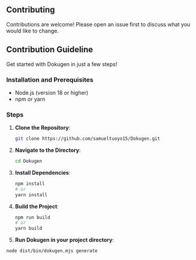 ## Contributing

Contributions are welcome! Please open an issue first to discuss what you would like to change. 

## Contribution Guideline 

Get started with Dokugen in just a few steps!

### Installation and Prerequisites 

-   Node.js (version 18 or higher)
-   npm or yarn

### Steps

1.  **Clone the Repository**:

    ```bash
    git clone https://github.com/samueltuoyo15/Dokugen.git
    ```

2.  **Navigate to the Directory**:

    ```bash
    cd Dokugen
    ```

3.  **Install Dependencies**:

    ```bash
    npm install
    # or
    yarn install
    ```

4.  **Build the Project**:

    ```bash
    npm run build
    # or
    yarn build
    ```

5.  **Run Dokugen in your project directory**:

```bash
node dist/bin/dokugen.mjs generate 
```
